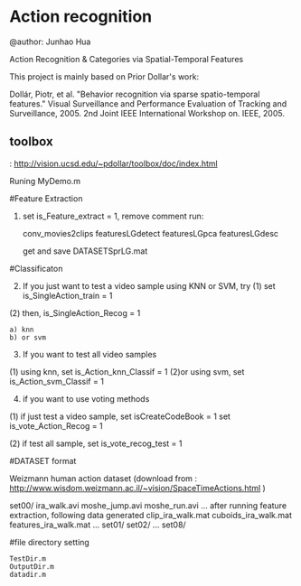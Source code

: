 Action recognition
==================
@author: Junhao Hua

Action Recognition & Categories via Spatial-Temporal Features

This project is mainly based on Prior Dollar's work: 

Dollár, Piotr, et al. "Behavior recognition via sparse spatio-temporal features." Visual Surveillance and Performance Evaluation of Tracking and Surveillance, 2005. 2nd Joint IEEE International Workshop on. IEEE, 2005.

toolbox
-----
: http://vision.ucsd.edu/~pdollar/toolbox/doc/index.html

Runing MyDemo.m

#Feature Extraction

1. set is_Feature_extract = 1, remove comment
run:

	conv_movies2clips
	featuresLGdetect
	featuresLGpca
	featuresLGdesc
	
	get and save DATASETSprLG.mat

#Classificaton

2. If you just want to test a video sample using KNN or SVM, try
(1) set is_SingleAction_train = 1

(2) then, is_SingleAction_Recog = 1

	a) knn
	b) or svm
	
3. If you want to test all video samples

 (1)   using knn, set is_Action_knn_Classif = 1
 (2)or using svm, set is_Action_svm_Classif = 1
 
4. if you want to use voting methods
 
(1) if just test a video sample, 
	set isCreateCodeBook = 1 
	set is_vote_Action_Recog = 1

(2) if test all sample,
	set is_vote_recog_test = 1


#DATASET format

Weizmann human action dataset 
(download from : http://www.wisdom.weizmann.ac.il/~vision/SpaceTimeActions.html )

set00/
	ira_walk.avi
	moshe_jump.avi
	moshe_run.avi
	...
	after running feature extraction, following data generated
	clip_ira_walk.mat
	cuboids_ira_walk.mat
	features_ira_walk.mat
	...
set01/
set02/
...
set08/

#file directory setting

	TestDir.m
	OutputDir.m
	datadir.m

